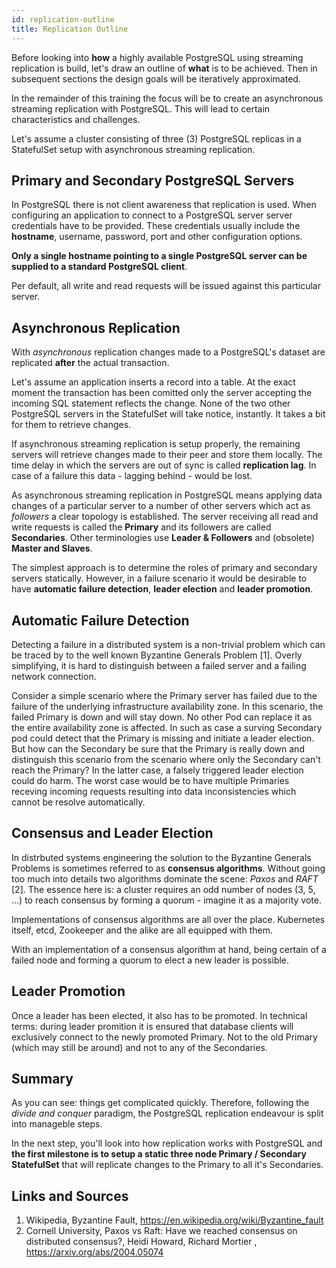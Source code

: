 ```yaml
---
id: replication-outline
title: Replication Outline
---
```


Before looking into **how** a highly available PostgreSQL using streaming replication is build, let's draw an outline of **what** is to be achieved. Then in subsequent sections the design goals will be iteratively approximated.

In the remainder of this training the focus will be to create an asynchronous streaming replication with PostgreSQL. This will lead to certain characteristics and challenges.

Let's assume a cluster consisting of three (3) PostgreSQL replicas in a StatefulSet setup with asynchronous streaming replication.

## Primary and Secondary PostgreSQL Servers

In PostgreSQL there is not client awareness that replication is used. When configuring an application to connect to a PostgreSQL server server credentials have to be provided. These credentials usually include the **hostname**, username, password, port and other configuration options.

**Only a single hostname pointing to a single PostgreSQL server can be supplied to a standard PostgreSQL client**.

Per default, all write and read requests will be issued against this particular server. 

## Asynchronous Replication

With *asynchronous* replication changes made to a PostgreSQL's dataset are replicated **after** the actual transaction.

Let's assume an application inserts a record into a table. At the exact moment the transaction has been comitted only the server accepting the incoming SQL statement reflects the change. None of the two other PostgreSQL servers in the StatefulSet will take notice, instantly. It takes a bit for them to retrieve changes.

If asynchronous streaming replication is setup properly, the remaining servers will retrieve changes made to their peer and store them locally. The time delay in which the servers are out of sync is called **replication lag**. In case of a failure this data - lagging behind - would be lost.

As asynchronous streaming replication in PostgreSQL means applying data changes of a particular server to a number of other servers which act as *followers* a clear topology is established. The server receiving all read and write requests is called the **Primary** and its followers are called **Secondaries**. Other terminologies use **Leader & Followers** and (obsolete) **Master and Slaves**.

The simplest approach is to determine the roles of primary and secondary servers statically. However, in a failure scenario it would be desirable to have **automatic failure detection**, **leader election** and **leader promotion**.

## Automatic Failure Detection

Detecting a failure in a distributed system is a non-trivial problem which can be traced by to the well known Byzantine Generals Problem [1]. Overly simplifying, it is hard to distinguish between a failed server and a failing network connection.

Consider a simple scenario where the Primary server has failed due to the failure of the underlying infrastructure availability zone. In this scenario, the failed Primary is down and will stay down. No other Pod can replace it as the entire availability zone is affected.
In such as case a surving Secondary pod could detect that the Primary is missing and initiate a leader election. But how can the Secondary be sure that the Primary is really down and distinguish this scenario from the scenario where only the Secondary can't reach the Primary? In the latter case, a falsely triggered leader election could do harm. The worst case would be to have multiple Primaries receving incoming requests resulting into data inconsistencies which cannot be resolve automatically.

## Consensus and Leader Election

In distrbuted systems engineering the solution to the Byzantine Generals Problems is sometimes referred to as **consensus algorithms**. Without going too much into details two algorithms dominate the scene: *Paxos* and *RAFT* [2]. The essence here is: a cluster requires an odd number of nodes (3, 5, ...) to reach consensus by forming a quorum - imagine it as a majority vote.

Implementations of consensus algorithms are all over the place. Kubernetes itself, etcd, Zookeeper and the alike are all equipped with them.

With an implementation of a consensus algorithm at hand, being certain of a failed node and forming a quorum to elect a new leader is possible.

## Leader Promotion

Once a leader has been elected, it also has to be promoted. In technical terms: during leader promition it is ensured that database clients will exclusively connect to the newly promoted Primary. Not to the old Primary (which may still be around) and not to any of the Secondaries.

## Summary

As you can see: things get complicated quickly. Therefore, following the *divide and conquer* paradigm, the PostgreSQL replication endeavour is split into manageble steps.

In the next step, you'll look into how replication works with PostgreSQL and **the first milestone is to setup a static three node Primary / Secondary StatefulSet** that will replicate changes to the Primary to all it's Secondaries.

## Links and Sources
1. Wikipedia, Byzantine Fault, https://en.wikipedia.org/wiki/Byzantine_fault
2. Cornell University, Paxos vs Raft: Have we reached consensus on distributed consensus?, Heidi Howard, Richard Mortier
, https://arxiv.org/abs/2004.05074

